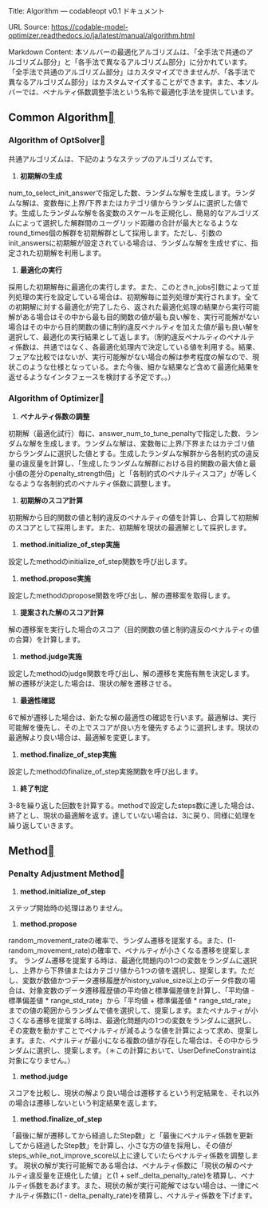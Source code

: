 Title: Algorithm — codableopt v0.1 ドキュメント

URL Source: https://codable-model-optimizer.readthedocs.io/ja/latest/manual/algorithm.html

Markdown Content:
本ソルバーの最適化アルゴリズムは、「全手法で共通のアルゴリズム部分」と「各手法で異なるアルゴリズム部分」に分かれています。「全手法で共通のアルゴリズム部分」はカスタマイズできませんが、「各手法で異なるアルゴリズム部分」はカスタムマイズすることができます。また、本ソルバーでは、ペナルティ係数調整手法という名称で最適化手法を提供しています。

Common Algorithm[](https://codable-model-optimizer.readthedocs.io/ja/latest/manual/algorithm.html#common-algorithm "この見出しへのパーマリンク")
------------------------------------------------------------------------------------------------------------------------------------

### Algorithm of OptSolver[](https://codable-model-optimizer.readthedocs.io/ja/latest/manual/algorithm.html#algorithm-of-optsolver "この見出しへのパーマリンク")

共通アルゴリズムは、下記のようなステップのアルゴリズムです。

1.   **初期解の生成**

num_to_select_init_answerで指定した数、ランダムな解を生成します。ランダムな解は、変数毎に上界/下界またはカテゴリ値からランダムに選択した値です。生成したランダムな解を各変数のスケールを正規化し、簡易的なアルゴリズムによって選択した解群間のユーグリッド距離の合計が最大となるようなround_times個の解群を初期解群として採用します。ただし、引数のinit_answersに初期解が設定されている場合は、ランダムな解を生成せずに、指定された初期解を利用します。

1.   **最適化の実行**

採用した初期解毎に最適化の実行します。また、このときn_jobs引数によって並列処理の実行を設定している場合は、初期解毎に並列処理が実行されます。全ての初期解に対する最適化が完了したら、返された最適化処理の結果から実行可能解がある場合はその中から最も目的関数の値が最も良い解を、実行可能解がない場合はその中から目的関数の値に制約違反ペナルティを加えた値が最も良い解を選択して、最適化の実行結果として返します。（制約違反ペナルティのペナルティ係数は、共通ではなく、各最適化処理内で決定している値を利用する。結果、フェアな比較ではないが、実行可能解がない場合の解は参考程度の解なので、現状このような仕様となっている。また今後、細かな結果など含めて最適化結果を返せるようなインタフェースを検討する予定です。。）

### Algorithm of Optimizer[](https://codable-model-optimizer.readthedocs.io/ja/latest/manual/algorithm.html#algorithm-of-optimizer "この見出しへのパーマリンク")

1.   **ペナルティ係数の調整**

初期解（最適化試行）毎に、answer_num_to_tune_penaltyで指定した数、ランダムな解を生成します。ランダムな解は、変数毎に上界/下界またはカテゴリ値からランダムに選択した値とする。生成したランダムな解群から各制約式の違反量の違反量を計算し、「生成したランダムな解群における目的関数の最大値と最小値の差分のpenalty_strength倍」と「各制約式のペナルティスコア」が等しくなるような各制約式のペナルティ係数に調整します。

1.   **初期解のスコア計算**

初期解から目的関数の値と制約違反のペナルティの値を計算し、合算して初期解のスコアとして採用します。また、初期解を現状の最適解として採択します。

1.   **method.initialize_of_step実施**

設定したmethodのinitialize_of_step関数を呼び出します。

1.   **method.propose実施**

設定したmethodのpropose関数を呼び出し、解の遷移案を取得します。

1.   **提案された解のスコア計算**

解の遷移案を実行した場合のスコア（目的関数の値と制約違反のペナルティの値の合算）を計算します。

1.   **method.judge実施**

設定したmethodのjudge関数を呼び出し、解の遷移を実施有無を決定します。解の遷移が決定した場合は、現状の解を遷移させる。

1.   **最適性確認**

6で解が遷移した場合は、新たな解の最適性の確認を行います。最適解は、実行可能解を優先し、その上でスコアが良い方を優先するように選択します。現状の最適解より良い場合は、最適解を変更します。

1.   **method.finalize_of_step実施**

設定したmethodのfinalize_of_step実施関数を呼び出します。

1.   **終了判定**

3-8を繰り返した回数を計算する。methodで設定したsteps数に達した場合は、終了とし、現状の最適解を返す。達していない場合は、3に戻り、同様に処理を繰り返していきます。

Method[](https://codable-model-optimizer.readthedocs.io/ja/latest/manual/algorithm.html#method "この見出しへのパーマリンク")
----------------------------------------------------------------------------------------------------------------

### Penalty Adjustment Method[](https://codable-model-optimizer.readthedocs.io/ja/latest/manual/algorithm.html#penalty-adjustment-method "この見出しへのパーマリンク")

1.   **method.initialize_of_step**

ステップ開始時の処理はありません。

1.   **method.propose**

random_movement_rateの確率で、ランダム遷移を提案する。また、(1-random_movement_rate)の確率で、ペナルティが小さくなる遷移を提案します。 ランダム遷移を提案する時は、最適化問題内の1つの変数をランダムに選択し、上界から下界値またはカテゴリ値から1つの値を選択し、提案します。ただし、変数が数値かつデータ遷移履歴がhistory_value_size以上のデータ件数の場合は、対象変数のデータ遷移履歴値の平均値と標準偏差値を計算し、「平均値 - 標準偏差値 * range_std_rate」から「平均値 + 標準偏差値 * range_std_rate」までの値の範囲からランダムで値を選択して、提案します。またペナルティが小さくなる遷移を提案する時は、最適化問題内の1つの変数をランダムに選択し、その変数を動かすことでペナルティが減るような値を計算によって求め、提案します。また、ペナルティが最小になる複数の値が存在した場合は、その中からランダムに選択し、提案します。（＊この計算において、UserDefineConstraintは対象になりません。）

1.   **method.judge**

スコアを比較し、現状の解より良い場合は遷移するという判定結果を、それ以外の場合は遷移しないという判定結果を返します。

1.   **method.finalize_of_step**

「最後に解が遷移してから経過したStep数」と「最後にペナルティ係数を更新してから経過したStep数」を計算し、小さな方の値を採用し、その値がsteps_while_not_improve_score以上に達していたらペナルティ係数を調整します。 現状の解が実行可能解である場合は、ペナルティ係数に「現状の解のペナルティ違反量を正規化した値」と(1 + self._delta_penalty_rate)を積算し、ペナルティ係数をあげます。また、現状の解が実行可能解ではない場合は、一律にペナルティ係数に(1 - delta_penalty_rate)を積算し、ペナルティ係数を下げます。

